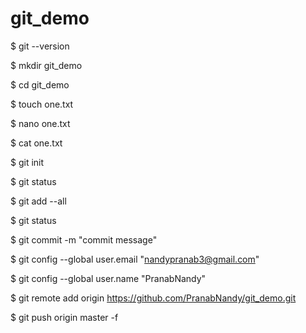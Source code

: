 # git_demo

$ git --version

$ mkdir git_demo

$ cd git_demo

$ touch one.txt

$ nano one.txt

$ cat one.txt

$ git init

$ git status

$ git add --all

$ git status

$ git commit -m "commit message"

$ git config --global user.email "nandypranab3@gmail.com"

$ git config --global user.name "PranabNandy"

$ git remote add origin https://github.com/PranabNandy/git_demo.git

$ git push origin master -f

